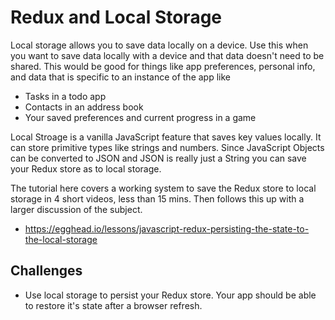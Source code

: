 # Redux and Local Storage

Local storage allows you to save data locally on a device. Use this when you want to save data 
locally with a device and that data doesn't need to be shared. This would be good for things like
app preferences, personal info, and data that is specific to an instance of the app like

- Tasks in a todo app
- Contacts in an address book
- Your saved preferences and current progress in a game

Local Stroage is a vanilla JavaScript feature that saves key values locally. It can store primitive
types like strings and numbers. Since JavaScript Objects can be converted to JSON and JSON is 
really just a String you can save your Redux store as to local storage. 

The tutorial here covers a working system to save the Redux store to local storage in 4 short 
videos, less than 15 mins. Then follows this up with a larger discussion of the subject. 

- https://egghead.io/lessons/javascript-redux-persisting-the-state-to-the-local-storage

## Challenges

- Use local storage to persist your Redux store. Your app should be able to restore it's state 
after a browser refresh. 
